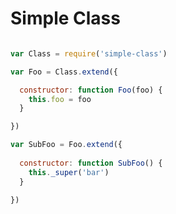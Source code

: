 Simple Class
============

```javascript

var Class = require('simple-class')

var Foo = Class.extend({

  constructor: function Foo(foo) {
    this.foo = foo
  }

})

var SubFoo = Foo.extend({
  
  constructor: function SubFoo() {
    this._super('bar')
  }

})
```